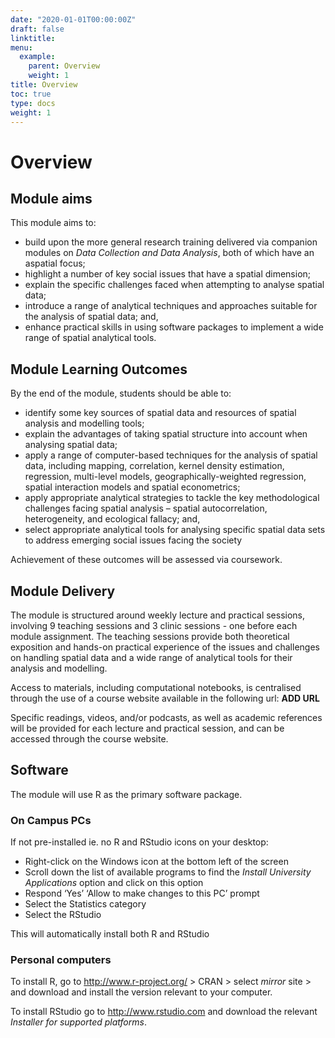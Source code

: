 ```yaml
---
date: "2020-01-01T00:00:00Z"
draft: false
linktitle: 
menu:
  example:
    parent: Overview
    weight: 1
title: Overview
toc: true
type: docs
weight: 1
---
```


# Overview

## Module aims

This module aims to:

* build upon the more general research training delivered via companion modules on *Data Collection and Data Analysis*, both of which have an aspatial focus;
* highlight a number of key social issues that have a spatial dimension;
* explain the specific challenges faced when attempting to analyse spatial data;
* introduce a range of analytical techniques and approaches suitable for the analysis of spatial data; and,
* enhance practical skills in using software packages to implement a wide range of spatial analytical tools.

## Module Learning Outcomes

By the end of the module, students should be able to:

* identify some key sources of spatial data and resources of spatial analysis and modelling tools;
* explain the advantages of taking spatial structure into account when analysing spatial data;
* apply a range of computer-based techniques for the analysis of spatial data, including mapping, correlation, kernel density estimation, regression, multi-level models, geographically-weighted regression, spatial interaction models and spatial econometrics;
* apply appropriate analytical strategies to tackle the key methodological challenges facing spatial analysis – spatial autocorrelation, heterogeneity, and ecological fallacy; and, 
* select appropriate analytical tools for analysing specific spatial data sets to address emerging social issues facing the society

Achievement of these outcomes will be assessed via coursework.

## Module Delivery

The module is structured around weekly lecture and practical sessions, involving 9 teaching sessions and 3 clinic sessions - one before each module assignment. The teaching sessions provide both theoretical exposition and hands-on practical experience of the issues and challenges on handling spatial data and a wide range of analytical tools for their analysis and modelling.

Access to materials, including computational notebooks, is centralised through the use of a course website available in the following url: **ADD URL**

Specific readings, videos, and/or podcasts, as well as academic references will be provided for each lecture and practical session, and can be accessed through the course website.

## Software

The module will use R as the primary software package. 

### On Campus PCs

If not pre-installed ie. no R and RStudio icons on your desktop:

* Right-click on the Windows icon at the bottom left of the screen
* Scroll down the list of available programs to find the *Install University Applications* option and click on this option
* Respond ‘Yes’ ‘Allow to make changes to this PC’ prompt
* Select the Statistics category
* Select the RStudio

This will automatically install both R and RStudio

### Personal computers

To install R, go to http://www.r-project.org/ > CRAN > select *mirror* site > and download and install the version relevant to your computer.

To install RStudio go to http://www.rstudio.com and download the relevant *Installer for supported platforms*.